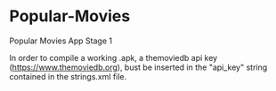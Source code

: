 # Popular-Movies
Popular Movies App Stage 1

In order to compile a working .apk, a themoviedb api key (https://www.themoviedb.org), bust be inserted in the "api_key" string contained in the strings.xml file.
